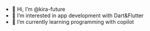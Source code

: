 - 👋 Hi, I’m @kira-future
- 👀 I’m interested in app development with Dart&Flutter
- 🌱 I’m currently learning programming with copilot

<!---
kira-future/kira-future is a ✨ special ✨ repository because its `README.md` (this file) appears on your GitHub profile.
You can click the Preview link to take a look at your changes.
--->
